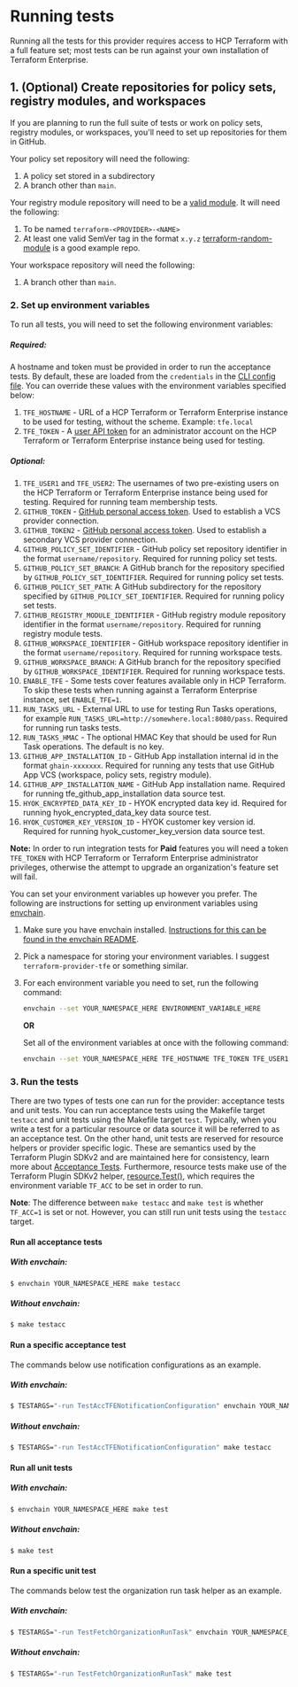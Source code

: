 # Running tests

Running all the tests for this provider requires access to HCP Terraform with
a full feature set; most tests can be run against your own installation of
Terraform Enterprise.

## 1. (Optional) Create repositories for policy sets, registry modules, and workspaces

If you are planning to run the full suite of tests or work on policy sets, registry modules, or workspaces, you'll need to set up repositories for them in GitHub.

Your policy set repository will need the following:
1. A policy set stored in a subdirectory
1. A branch other than `main`.

Your registry module repository will need to be a [valid module](https://developer.hashicorp.com/terraform/cloud-docs/registry/publish-modules#preparing-a-module-repository).
It will need the following:
1. To be named `terraform-<PROVIDER>-<NAME>`
1. At least one valid SemVer tag in the format `x.y.z`
[terraform-random-module](https://github.com/caseylang/terraform-random-module) is a good example repo.

Your workspace repository will need the following:
1. A branch other than `main`.

### 2. Set up environment variables

To run all tests, you will need to set the following environment variables:

##### Required:
A hostname and token must be provided in order to run the acceptance tests. By
default, these are loaded from the `credentials` in the [CLI config
file](https://developer.hashicorp.com/terraform/cli/config/config-file). You can override
these values with the environment variables specified below:

1. `TFE_HOSTNAME` - URL of a HCP Terraform or Terraform Enterprise instance to be used for testing, without the scheme. Example: `tfe.local`
1. `TFE_TOKEN` - A [user API token](https://developer.hashicorp.com/terraform/cloud-docs/users-teams-organizations/users#tokens) for an administrator account on the HCP Terraform or Terraform Enterprise instance being used for testing.

##### Optional:
1. `TFE_USER1` and `TFE_USER2`: The usernames of two pre-existing users on the HCP Terraform or Terraform Enterprise instance being used for testing. Required for running team membership tests.
1. `GITHUB_TOKEN` - [GitHub personal access token](https://help.github.com/en/github/authenticating-to-github/creating-a-personal-access-token-for-the-command-line). Used to establish a VCS provider connection.
1. `GITHUB_TOKEN2` - [GitHub personal access token](https://help.github.com/en/github/authenticating-to-github/creating-a-personal-access-token-for-the-command-line). Used to establish a secondary VCS provider connection.
1. `GITHUB_POLICY_SET_IDENTIFIER` - GitHub policy set repository identifier in the format `username/repository`. Required for running policy set tests.
1. `GITHUB_POLICY_SET_BRANCH`: A GitHub branch for the repository specified by `GITHUB_POLICY_SET_IDENTIFIER`. Required for running policy set tests.
1. `GITHUB_POLICY_SET_PATH`: A GitHub subdirectory for the repository specified by `GITHUB_POLICY_SET_IDENTIFIER`. Required for running policy set tests.
1. `GITHUB_REGISTRY_MODULE_IDENTIFIER` - GitHub registry module repository identifier in the format `username/repository`. Required for running registry module tests.
1. `GITHUB_WORKSPACE_IDENTIFIER` - GitHub workspace repository identifier in the format `username/repository`. Required for running workspace tests.
1. `GITHUB_WORKSPACE_BRANCH`: A GitHub branch for the repository specified by `GITHUB_WORKSPACE_IDENTIFIER`. Required for running workspace tests.
1. `ENABLE_TFE` - Some tests cover features available only in HCP Terraform. To skip these tests when running against a Terraform Enterprise instance, set `ENABLE_TFE=1`.
1. `RUN_TASKS_URL` - External URL to use for testing Run Tasks operations, for example `RUN_TASKS_URL=http://somewhere.local:8080/pass`. Required for running run tasks tests.
1. `RUN_TASKS_HMAC` - The optional HMAC Key that should be used for Run Task operations. The default is no key.
1. `GITHUB_APP_INSTALLATION_ID` - GitHub App installation internal id in the format `ghain-xxxxxxx`. Required for running any tests that use GitHub App VCS (workspace, policy sets, registry module).
1. `GITHUB_APP_INSTALLATION_NAME` - GitHub App installation name. Required for running tfe_github_app_installation data source test.
1. `HYOK_ENCRYPTED_DATA_KEY_ID` - HYOK encrypted data key id. Required for running hyok_encrypted_data_key data source test.
1. `HYOK_CUSTOMER_KEY_VERSION_ID` - HYOK customer key version id. Required for running hyok_customer_key_version data source test.

**Note:** In order to run integration tests for **Paid** features you will need a token `TFE_TOKEN` with HCP Terraform or Terraform Enterprise administrator privileges, otherwise the attempt to upgrade an organization's feature set will fail.

You can set your environment variables up however you prefer. The following are instructions for setting up environment variables using [envchain](https://github.com/sorah/envchain).
   1. Make sure you have envchain installed. [Instructions for this can be found in the envchain README](https://github.com/sorah/envchain#installation).
   1. Pick a namespace for storing your environment variables. I suggest `terraform-provider-tfe` or something similar.
   1. For each environment variable you need to set, run the following command:
      ```sh
      envchain --set YOUR_NAMESPACE_HERE ENVIRONMENT_VARIABLE_HERE
      ```
      **OR**

      Set all of the environment variables at once with the following command:
      ```sh
      envchain --set YOUR_NAMESPACE_HERE TFE_HOSTNAME TFE_TOKEN TFE_USER1 TFE_USER2 GITHUB_TOKEN GITHUB_POLICY_SET_IDENTIFIER GITHUB_POLICY_SET_BRANCH GITHUB_POLICY_SET_PATH GITHUB_REGISTRY_MODULE_IDENTIFIER GITHUB_WORKSPACE_IDENTIFIER GITHUB_WORKSPACE_BRANCH GITHUB_APP_INSTALLATION_ID GITHUB_APP_INSTALLATION_NAME
      ```

### 3. Run the tests

There are two types of tests one can run for the provider: acceptance tests and unit tests. You can run acceptance tests using the Makefile target `testacc` and unit tests using the Makefile target `test`. Typically, when you write a test for a particular resource or data source it will be referred to as an acceptance test. On the other hand, unit tests are reserved for resource helpers or provider specific logic. These are semantics used by the Terraform Plugin SDKv2 and are maintained here for consistency, learn more about [Acceptance Tests](https://developer.hashicorp.com/terraform/plugin/sdkv2/testing/acceptance-tests). Furthermore, resource tests make use of the Terraform Plugin SDKv2 helper, [resource.Test()](https://pkg.go.dev/github.com/hashicorp/terraform-plugin-sdk/v2/helper/resource#Test), which requires the environment variable `TF_ACC` to be set in order to run.

**Note**: The difference between `make testacc` and `make test` is whether `TF_ACC=1` is set or not. However, you can still run unit tests using the `testacc` target.

#### Run all acceptance tests

##### With envchain:
```sh
$ envchain YOUR_NAMESPACE_HERE make testacc
```

##### Without envchain:
```sh
$ make testacc
```

#### Run a specific acceptance test

The commands below use notification configurations as an example.

##### With envchain:
```sh
$ TESTARGS="-run TestAccTFENotificationConfiguration" envchain YOUR_NAMESPACE_HERE make testacc
```

##### Without envchain:
```sh
$ TESTARGS="-run TestAccTFENotificationConfiguration" make testacc
```

#### Run all unit tests

##### With envchain:
```sh
$ envchain YOUR_NAMESPACE_HERE make test
```

##### Without envchain:
```sh
$ make test
```

#### Run a specific unit test

The commands below test the organization run task helper as an example.

##### With envchain:
```sh
$ TESTARGS="-run TestFetchOrganizationRunTask" envchain YOUR_NAMESPACE_HERE make test
```

##### Without envchain:
```sh
$ TESTARGS="-run TestFetchOrganizationRunTask" make test
```

